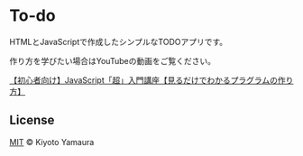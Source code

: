 # To-do

HTMLとJavaScriptで作成したシンプルなTODOアプリです。

作り方を学びたい場合はYouTubeの動画をご覧ください。

[【初心者向け】JavaScript「超」入門講座【見るだけでわかるプラグラムの作り方】]()

## License

[MIT](LICENSE) © Kiyoto Yamaura
